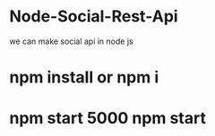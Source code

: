 # Node-Social-Rest-Api
we can make social api in node js

# npm install or npm i

# npm start 5000  npm start <node server port numbrt>